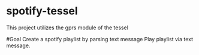 spotify-tessel
==============

This project utilizes the gprs module of the tessel

#Goal
Create a spotify playlist by parsing text message
Play playlist via text message.
